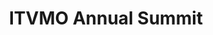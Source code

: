 ---
title: "ITVMO Annual Summit"
organizer: "ITVMO"
url-link: "https://itvmo.gsa.gov/coming-soon/"
description: "The ITVMO will be hosting an in-person annual Summit on August 2nd to convene both industry and government with the goal of increasing knowledge of and fostering collaboration on key original equipment manufacturers (OEM) contract strategies, Best-in-Class IT contracts, and small business to meet Agency missions.
There will be opportunities to engage with agency and industry leaders, hear from a variety of panelists, and user case success stories."
start-time: "2023-08-02T09:30:00-00:00"
end-time: "2023-08-02T16:00:00-00:00"
event-type: "In-person"
gov-only: "false"
is-external: "false"
---